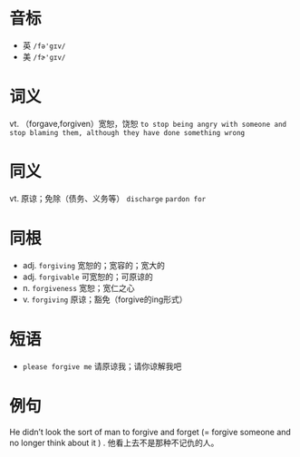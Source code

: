 # 音标

- 英 `/fə'gɪv/`
- 美 `/fɚ'ɡɪv/`

# 词义

vt. （forgave,forgiven）宽恕，饶恕
`to stop being angry with someone and stop blaming them, although they have done something wrong`

# 同义

vt. 原谅；免除（债务、义务等）
`discharge` `pardon for`

# 同根

- adj. `forgiving` 宽恕的；宽容的；宽大的
- adj. `forgivable` 可宽恕的；可原谅的
- n. `forgiveness` 宽恕；宽仁之心
- v. `forgiving` 原谅；豁免（forgive的ing形式）

# 短语

- `please forgive me` 请原谅我；请你谅解我吧

# 例句

He didn’t look the sort of man to forgive and forget (= forgive someone and no longer think about it ) .
他看上去不是那种不记仇的人。


